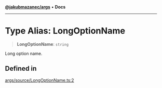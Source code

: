 [**@jakubmazanec/args**](../README.md) • **Docs**

---

# Type Alias: LongOptionName

> **LongOptionName**: `string`

Long option name.

## Defined in

[args/source/LongOptionName.ts:2](https://github.com/jakubmazanec/tools/blob/2afd81e4680434017b6f838733fd5ccd928cec42/packages/args/source/LongOptionName.ts#L2)
